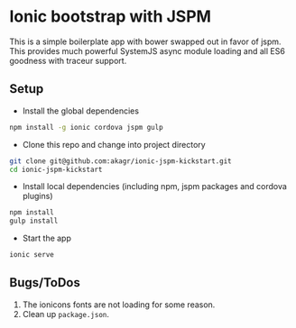 Ionic bootstrap with JSPM
===========================

This is a simple boilerplate app with bower swapped out in favor of jspm. This
provides much powerful SystemJS async module loading and all ES6 goodness with
traceur support.


Setup
------------

* Install the global dependencies

```bash
npm install -g ionic cordova jspm gulp
```

* Clone this repo and change into project directory

```bash
git clone git@github.com:akagr/ionic-jspm-kickstart.git
cd ionic-jspm-kickstart
```

* Install local dependencies (including npm, jspm packages and cordova plugins)

```bash
npm install
gulp install
```

* Start the app

```bash
ionic serve
```

Bugs/ToDos
--------------------
1. The ionicons fonts are not loading for some reason.
2. Clean up `package.json`.
